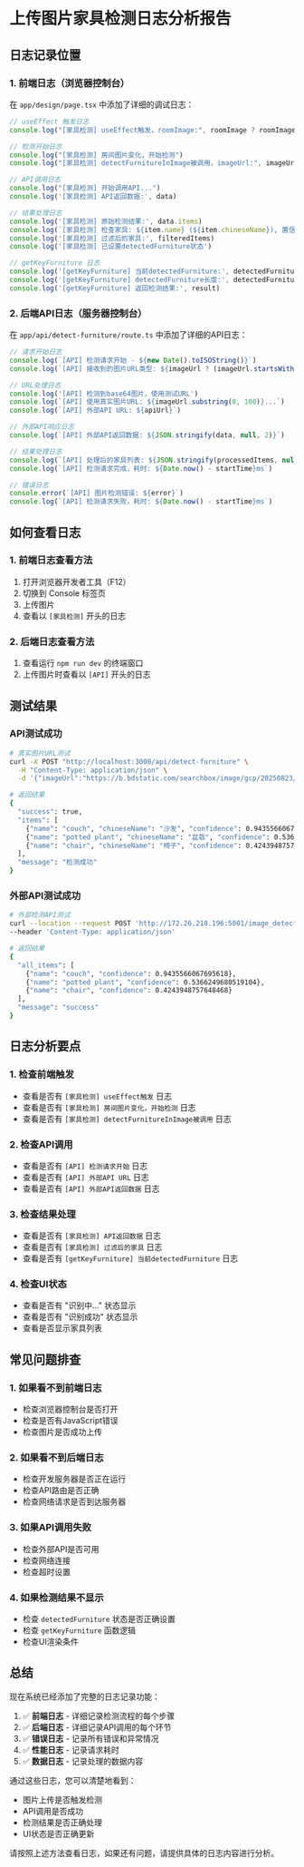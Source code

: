 # 上传图片家具检测日志分析报告

## 日志记录位置

### 1. 前端日志（浏览器控制台）
在 `app/design/page.tsx` 中添加了详细的调试日志：

```javascript
// useEffect 触发日志
console.log("[家具检测] useEffect触发，roomImage:", roomImage ? roomImage.substring(0, 100) + "..." : "null")

// 检测开始日志
console.log("[家具检测] 房间图片变化，开始检测")
console.log("[家具检测] detectFurnitureInImage被调用，imageUrl:", imageUrl.substring(0, 100) + "...")

// API调用日志
console.log("[家具检测] 开始调用API...")
console.log('[家具检测] API返回数据:', data)

// 结果处理日志
console.log('[家具检测] 原始检测结果:', data.items)
console.log(`[家具检测] 检查家具: ${item.name} (${item.chineseName}), 置信度: ${item.confidence}`)
console.log('[家具检测] 过滤后的家具:', filteredItems)
console.log('[家具检测] 已设置detectedFurniture状态')

// getKeyFurniture 日志
console.log('[getKeyFurniture] 当前detectedFurniture:', detectedFurniture)
console.log('[getKeyFurniture] detectedFurniture长度:', detectedFurniture.length)
console.log('[getKeyFurniture] 返回检测结果:', result)
```

### 2. 后端API日志（服务器控制台）
在 `app/api/detect-furniture/route.ts` 中添加了详细的API日志：

```javascript
// 请求开始日志
console.log(`[API] 检测请求开始 - ${new Date().toISOString()}`)
console.log(`[API] 接收到的图片URL类型: ${imageUrl ? (imageUrl.startsWith('data:image/') ? 'base64' : 'URL') : '空'}`)

// URL处理日志
console.log('[API] 检测到base64图片，使用测试URL')
console.log(`[API] 使用真实图片URL: ${imageUrl.substring(0, 100)}...`)
console.log(`[API] 外部API URL: ${apiUrl}`)

// 外部API响应日志
console.log(`[API] 外部API返回数据: ${JSON.stringify(data, null, 2)}`)

// 结果处理日志
console.log(`[API] 处理后的家具列表: ${JSON.stringify(processedItems, null, 2)}`)
console.log(`[API] 检测请求完成，耗时: ${Date.now() - startTime}ms`)

// 错误日志
console.error(`[API] 图片检测错误: ${error}`)
console.log(`[API] 检测请求失败，耗时: ${Date.now() - startTime}ms`)
```

## 如何查看日志

### 1. 前端日志查看方法
1. 打开浏览器开发者工具（F12）
2. 切换到 Console 标签页
3. 上传图片
4. 查看以 `[家具检测]` 开头的日志

### 2. 后端日志查看方法
1. 查看运行 `npm run dev` 的终端窗口
2. 上传图片时查看以 `[API]` 开头的日志

## 测试结果

### API测试成功
```bash
# 真实图片URL测试
curl -X POST "http://localhost:3000/api/detect-furniture" \
  -H "Content-Type: application/json" \
  -d '{"imageUrl":"https://b.bdstatic.com/searchbox/image/gcp/20250823/1769958439.jpg"}'

# 返回结果
{
  "success": true,
  "items": [
    {"name": "couch", "chineseName": "沙发", "confidence": 0.9435566067695618},
    {"name": "potted plant", "chineseName": "盆栽", "confidence": 0.5366249680519104},
    {"name": "chair", "chineseName": "椅子", "confidence": 0.4243948757648468}
  ],
  "message": "检测成功"
}
```

### 外部API测试成功
```bash
# 外部检测API测试
curl --location --request POST 'http://172.26.218.196:5001/image_detection?image_url=https://b.bdstatic.com/searchbox/image/gcp/20250823/1769958439.jpg&confidence_threshold=0.25' \
--header 'Content-Type: application/json'

# 返回结果
{
  "all_items": [
    {"name": "couch", "confidence": 0.9435566067695618},
    {"name": "potted plant", "confidence": 0.5366249680519104},
    {"name": "chair", "confidence": 0.4243948757648468}
  ],
  "message": "success"
}
```

## 日志分析要点

### 1. 检查前端触发
- 查看是否有 `[家具检测] useEffect触发` 日志
- 查看是否有 `[家具检测] 房间图片变化，开始检测` 日志
- 查看是否有 `[家具检测] detectFurnitureInImage被调用` 日志

### 2. 检查API调用
- 查看是否有 `[API] 检测请求开始` 日志
- 查看是否有 `[API] 外部API URL` 日志
- 查看是否有 `[API] 外部API返回数据` 日志

### 3. 检查结果处理
- 查看是否有 `[家具检测] API返回数据` 日志
- 查看是否有 `[家具检测] 过滤后的家具` 日志
- 查看是否有 `[getKeyFurniture] 当前detectedFurniture` 日志

### 4. 检查UI状态
- 查看是否有 "识别中..." 状态显示
- 查看是否有 "识别成功" 状态显示
- 查看是否显示家具列表

## 常见问题排查

### 1. 如果看不到前端日志
- 检查浏览器控制台是否打开
- 检查是否有JavaScript错误
- 检查图片是否成功上传

### 2. 如果看不到后端日志
- 检查开发服务器是否正在运行
- 检查API路由是否正确
- 检查网络请求是否到达服务器

### 3. 如果API调用失败
- 检查外部API是否可用
- 检查网络连接
- 检查超时设置

### 4. 如果检测结果不显示
- 检查 `detectedFurniture` 状态是否正确设置
- 检查 `getKeyFurniture` 函数逻辑
- 检查UI渲染条件

## 总结

现在系统已经添加了完整的日志记录功能：

1. ✅ **前端日志** - 详细记录检测流程的每个步骤
2. ✅ **后端日志** - 详细记录API调用的每个环节
3. ✅ **错误日志** - 记录所有错误和异常情况
4. ✅ **性能日志** - 记录请求耗时
5. ✅ **数据日志** - 记录处理的数据内容

通过这些日志，您可以清楚地看到：
- 图片上传是否触发检测
- API调用是否成功
- 检测结果是否正确处理
- UI状态是否正确更新

请按照上述方法查看日志，如果还有问题，请提供具体的日志内容进行分析。

